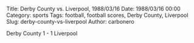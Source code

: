 Title: Derby County vs. Liverpool, 1988/03/16
Date: 1988/03/16 00:00
Category: sports
Tags: football, football scores, Derby County, Liverpool
Slug: derby-county-vs-liverpool
Author: carbonero


Derby County 1 - 1 Liverpool
